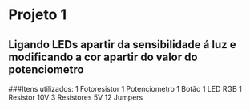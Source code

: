# Projeto 1
## Ligando LEDs apartir da sensibilidade á luz e modificando a cor apartir do valor do potenciometro

###Itens utilizados:
1 Fotoresistor
1 Potenciometro
1 Botão
1 LED RGB
1 Resistor 10V
3 Resistores 5V
12 Jumpers
